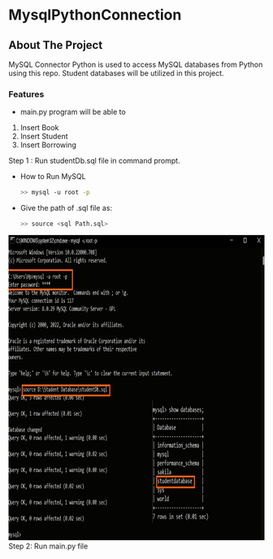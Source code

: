 # MysqlPythonConnection

## About The Project
MySQL Connector Python is used to access MySQL databases from Python using this repo. 
Student databases will be utilized in this project.

### Features

- main.py program will be able to
1. Insert Book
2. Insert Student
3. Insert Borrowing

Step 1 : Run studentDb.sql file in command prompt.
- How to Run MySQL 
  ```sh
  >> mysql -u root -p
  ```
	 	 
- Give the path of .sql file as:
  ```sh
  >> source <sql Path.sql>
  ```	

<div align="center">
  <a href="https://github.com/othneildrew/Best-README-Template">
    <img src="images/Terminal.jpg" alt="Logo" width="800" height="600">
  </a>
</div>
Step 2: Run main.py file


